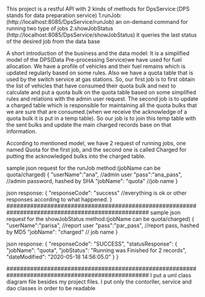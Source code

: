 This project is a restful API with 2 kinds of methods for DpsService:(DPS stands for data preparation service)
1.runJob: (http://localhost:8085/DpsService/runJob)
an on-demand command for running two type of jobs
2.showJobStatus (http://localhost:8085/DpsService/showJobStatus)
it queries the last status of the desired job from the data base

A short introduction of the business and the data model:
It is a simplified model of the DPS(Data Pre-processing Service)we have used for fuel allocation. We have a profile of
vehicles and their fuel remains which is updated regularly based on some rules. Also we have a quota table that is used by
the switch service at gas stations. So, our first job is to first obtain the list of vehicles that have consumed their quota
bulk and next to calculate and put a quota bulk on the quota table based on some simplified rules and relations
with the admin user request.
The second job is to update a charged table which is responsible for maintaining all the quota bulks that we are sure that
are consumed.(when we receive the acknowledge of a quota bulk it is put in a temp table). So our job is to join this
temp table with the sent bulks and update the main charged records base on that information.

According to mentioned model, we have 2 request of running jobs, one named Quota for the first job, and the second one
is called Charged for putting the acknowledged bulks into the charged table.

sample json request for the runJob method:(jobName can be quota/charged)
{
"userName":"ana",                   //admin user
"pass":"ana_pass",                  //admin password, hashed by SHA
"jobName": "quota"                //job name
}

json response:
{
    "responseCode": "success"    //everything is ok or other responses according to what happened.
}
##################################################################################################
sample json request for the showJobStatus method:(jobName can be quota/charged)
{
"userName":"parisa",            //report user
"pass":"par_pass",              //report pass, hashed by MD5
"jobName": "charged"           // job name
}

json response:
{
    "responseCode": "SUCCESS",
    "statusResponse": {
        "jobName": "quota",
        "jobStatus": "Running was Finished for 2 records",
        "dateModified": "2020-05-18 14:56:05.0"
    }
}

##################################################################################################
I put a uml class diagram file besides my project files. I put only the contorller, service and dao classes in order to be readable
